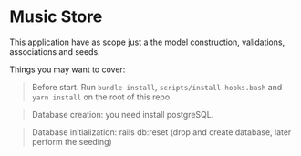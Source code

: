 # Music Store

This application have as scope just a the model construction, validations, associations and seeds. 

Things you may want to cover:

> Before start. Run `bundle install`, `scripts/install-hooks.bash` and `yarn install` on the root of this repo

> Database creation: you need install postgreSQL.

> Database initialization: rails db:reset (drop and create database, later perform the seeding)